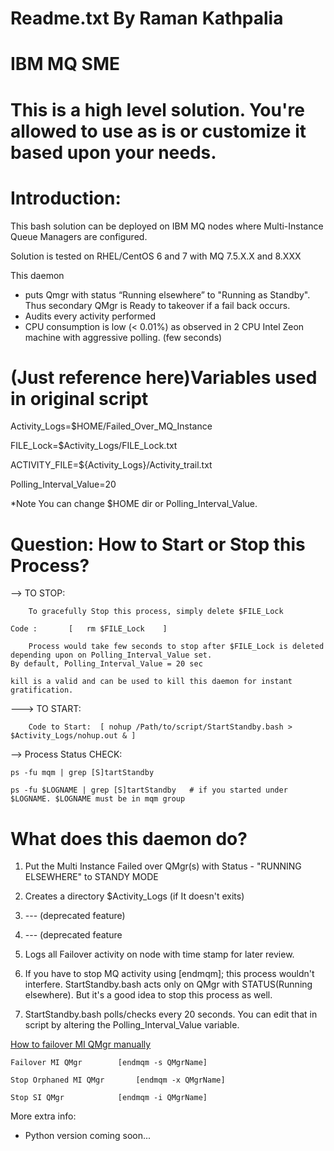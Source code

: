 # Readme.txt By Raman Kathpalia 
# IBM MQ SME

# This is a high level solution. You're allowed to use as is or customize it based upon your needs.

# Introduction:

This bash solution can be deployed on IBM MQ nodes where Multi-Instance Queue Managers are configured.

Solution is tested on RHEL/CentOS 6 and 7 with MQ 7.5.X.X and 8.XXX

This daemon 
-	puts Qmgr with status “Running elsewhere” to "Running as Standby". Thus secondary QMgr is Ready to takeover if a fail back occurs. 
-	Audits every activity performed
-	CPU consumption is low (< 0.01%) as observed in 2 CPU Intel Zeon machine with aggressive polling. (few seconds)


# (Just reference here)Variables used in original script 

Activity_Logs=$HOME/Failed_Over_MQ_Instance

FILE_Lock=$Activity_Logs/FILE_Lock.txt

ACTIVITY_FILE=${Activity_Logs}/Activity_trail.txt

Polling_Interval_Value=20

*Note You can change $HOME dir or Polling_Interval_Value.

# Question: How to Start or Stop this Process?

--> TO STOP:

        To gracefully Stop this process, simply delete $FILE_Lock

	Code :       [   rm $FILE_Lock    ]

        Process would take few seconds to stop after $FILE_Lock is deleted depending upon on Polling_Interval_Value set. 
	By default, Polling_Interval_Value = 20 sec

	kill is a valid and can be used to kill this daemon for instant gratification. 

---> TO START:

        Code to Start:  [ nohup /Path/to/script/StartStandby.bash > $Activity_Logs/nohup.out & ]

	

--> Process Status CHECK:

	ps -fu mqm | grep [S]tartStandby
	
	ps -fu $LOGNAME | grep [S]tartStandby	# if you started under $LOGNAME. $LOGNAME must be in mqm group
	

# What does this daemon do?


1.	Put the Multi Instance Failed over QMgr(s) with Status - "RUNNING ELSEWHERE" to STANDY MODE

2.	Creates a directory $Activity_Logs (if It doesn't exits)  

3. 	--- (deprecated feature)

4. 	--- (deprecated feature

5.	Logs all Failover activity on node with time stamp for later review.
	

6. 	If you have to stop MQ activity using [endmqm]; this process wouldn't interfere. StartStandby.bash acts only on QMgr with STATUS(Running elsewhere). But it's a good idea to stop this process as well.

7.	StartStandby.bash polls/checks every 20 seconds. You can edit that in script by altering the Polling_Interval_Value 	    variable.


[How to failover MI QMgr manually](https://www.ibm.com/support/knowledgecenter/en/SSFKSJ_7.5.0/com.ibm.mq.con.doc/q018330_.htm)

	Failover MI QMgr		[endmqm -s QMgrName]

	Stop Orphaned MI QMgr     	[endmqm -x QMgrName]

	Stop SI QMgr			[endmqm -i QMgrName]
	
More extra info:

* 	Python version coming soon...
